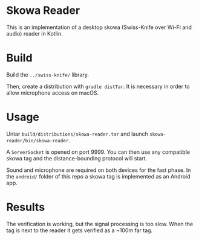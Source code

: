 # Skowa Reader

This is an implementation of a desktop skowa (Swiss-Knife over Wi-Fi and audio) reader in Kotlin.

# Build

Build the `../swiss-knife/` library.

Then, create a distribution with `gradle distTar`. It is necessary in order to allow microphone access on macOS.

# Usage

Untar `build/distributions/skowa-reader.tar` and launch `skowa-reader/bin/skowa-reader`.

A `ServerSocket` is opened on port 9999. You can then use any compatible skowa tag and the distance-bounding protocol will start.

Sound and microphone are required on both devices for the fast phase. In the `android/` folder of this repo a skowa tag is implemented as an Android app.

# Results

The verification is working, but the signal processing is too slow. When the tag is next to the reader it gets verified as a ~100m far tag.
